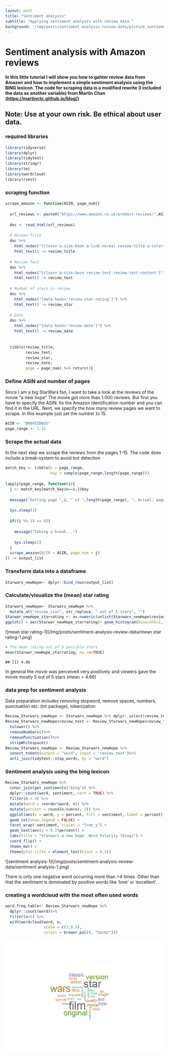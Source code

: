 ```yaml
---
layout: post
title: "Sentiment analysis"
subtitle: "Applying sentiment analysis with review data."
background: '/img/posts/sentiment-analysis-review-data/picture_sentiement_analyis.jpeg'
---
```


Sentiment analysis with Amazon reviews
================

#### In this little tutorial I will show you how to gahter review data from Amazon and how to implement a simple sentiment analysis using the BING lexicon. The code for scraping data is a modified rewrite (I included the data as another variable) from Martin Chan (<https://martinctc.github.io/blog/>)

## Note: Use at your own risk. Be ethical about user data.

### required libraries

``` r
library(tidyverse)
library(dplyr)
library(tidytext)
library(stringr)
library(tm)
library(wordcloud)
library(rvest)
```

### scraping function

``` r
scrape_amazon <- function(ASIN, page_num){
  
  url_reviews <- paste0("https://www.amazon.co.uk/product-reviews/",ASIN,"/?pageNumber=",page_num)
  
  doc <- read_html(url_reviews) 
  
  # Review Title
  doc %>% 
    html_nodes("[class='a-size-base a-link-normal review-title a-color-base review-title-content a-text-bold']") %>%
    html_text() -> review_title
  
  # Review Text
  doc %>% 
    html_nodes("[class='a-size-base review-text review-text-content']") %>%
    html_text() -> review_text
  
  # Number of stars in review
  doc %>%
    html_nodes("[data-hook='review-star-rating']") %>%
    html_text() -> review_star
  
  # Date
  doc %>%
    html_nodes("[data-hook='review-date']") %>%
    html_text() -> review_date
  

  tibble(review_title,
         review_text,
         review_star,
         review_date,
         page = page_num) %>% return()}
```

### Define ASIN and number of pages

Since I am a big StarWars fan, I want to take a look at the reviews of
the movie “a new hope” The movie got more than 1.000 reviews. But first
you have to specify the ASIN. Its the Amazon Identification number and
you can find it in the URL. Next, we specify the how many review pages
we want to scrape. In this example just set the number to 15.

``` r
ASIN <- "B00VIZDW3S"
page_range <- 1:15
```

### Scrape the actual data

In the next step we scrape the reviews from the pages 1-15. The code
does include a break-system to avoid bot detection

``` r
match_key <- tibble(n = page_range,
                    key = sample(page_range,length(page_range)))

lapply(page_range, function(i){
  j <- match_key[match_key$n==i,]$key
  
  message("Getting page ",i, " of ",length(page_range), "; Actual: page ",j) 
  
  Sys.sleep(3) 
  
  if((i %% 3) == 0){ 
    
    message("Taking a break...") 
    
    Sys.sleep(2) 
  }
  scrape_amazon(ASIN = ASIN, page_num = j) 
}) -> output_list
```

### Transform data into a dataframe

``` r
Starwars_newHope<- dplyr::bind_rows(output_list)
```

### Calculate/visualize the (mean) star rating

``` r
Starwars_newHope<- Starwars_newHope %>%
  mutate_at("review_star", str_replace, " out of 5 stars", "")
Starwar_newHope_starrating <- as.numeric(unlist(Starwars_newHope$review_star))
ggplot() + aes(Starwar_newHope_starrating)+ geom_histogram(binwidth=1, colour="blue", fill="blue")
```

![mean star rating-1](/img/posts/sentiment-analysis-review-data/mean star rating-1.png)<!-- -->

``` r
# The mean rating out of 5 possible stars
mean(Starwar_newHope_starrating, na.rm=TRUE)
```

    ## [1] 4.66

In general the movie was perceived very positively and viewers gave the movie mostly 5 out of 5 stars (mean = 4.66)

### data prep for sentiment analysis

Data preparation includes removing stopword, remove spaces, numbers, punctuation etc. (tm package), tokenization

``` r
Review_Starwars_newHope <- Starwars_newHope %>% dplyr::select(review_text)
Review_Starwars_newHope$review_text <- Review_Starwars_newHope$review_text%>%
  tolower() %>%
  removeNumbers()%>%
  removePunctuation()%>%
  stripWhitespace()
Review_Starwars_newHope <- Review_Starwars_newHope %>%
  unnest_tokens(output = "word", input = "review_text")%>%
  anti_join(tidytext::stop_words, by = "word")
```

### Sentiment analysis using the bing lexicon

``` r
Review_Starwars_newHope %>%
  inner_join(get_sentiments("bing")) %>%
  dplyr::count(word, sentiment, sort = TRUE) %>%
  filter(n > 4) %>%
  mutate(word = reorder(word, n)) %>%
  mutate(percent = round(n/sum(n), 3)) %>%
  ggplot(aes(x = word, y = percent, fill = sentiment, label = percent)) +
  geom_col(show.legend = FALSE) +
  facet_wrap(~sentiment, scales = "free_y") +
  geom_text(aes(y = 0.7*percent)) +
  labs(title = "Starwars-a new hope- Word Polarity (bing)") +
  coord_flip() + 
  theme_bw() +
  theme(plot.title = element_text(hjust = 0.5))
```

![sentiment analysis-1](/img/posts/sentiment-analysis-review-data/sentiment analysis-1.png)<!-- -->

There is only one negative word occurring more than \>4 times. Other than that the sentiment is dominated by positive words like ‘love’ or ‘excellent’.

### creating a wordcloud with the most often used words

``` r
word.freq.table<- Review_Starwars_newHope %>%
  dplyr::count(word)%>%
  filter(n>5) %>%
  with(wordcloud(word, n,
                 scale = c(3,0.5),
                 colors = brewer.pal(8, "Dark2")))
```

![wordcloud-1](/img/posts/sentiment-analysis-review-data/wordcloud-1.png)<!-- -->
